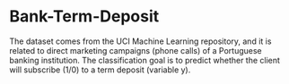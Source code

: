 # Bank-Term-Deposit
The dataset comes from the UCI Machine Learning repository, and it is related to direct marketing campaigns (phone calls) of a Portuguese banking institution. The classification goal is to predict whether the client will subscribe (1/0) to a term deposit (variable y).
